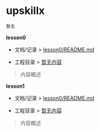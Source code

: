 # upskillx

```markdown
暂无
```

**lesson0**  

- 文档/记录 > [lesson0/README.md](lesson0/README.md)

- 工程目录 > [暂无内容](https://www.step1nto.com)

>内容概述
>
>

**lesson1**  

- 文档/记录 > [lesson0/README.md](lesson0/README.md)

- 工程目录 > [暂无内容](https://www.step1nto.com)

>内容概述
>
>
